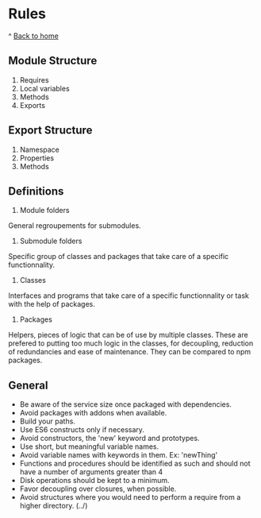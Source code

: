 # Rules

^ [Back to home](../README.md)


## Module Structure

1. Requires
1. Local variables
1. Methods
1. Exports


## Export Structure

1. Namespace
1. Properties
1. Methods


## Definitions

1. Module folders

  General regroupements for submodules.

1. Submodule folders

  Specific group of classes and packages that take care of 
  a specific functionnality.

1. Classes

  Interfaces and programs that take care of a specific
  functionnality or task with the help of packages.

1. Packages

  Helpers, pieces of logic that can be of use by multiple
  classes. These are prefered to putting too much logic in
  the classes, for decoupling, reduction of redundancies and 
  ease of maintenance. They can be compared to npm packages.


## General

- Be aware of the service size once packaged with dependencies. 
- Avoid packages with addons when available.
- Build your paths.
- Use ES6 constructs only if necessary.
- Avoid constructors, the 'new' keyword and prototypes.
- Use short, but meaningful variable names.
- Avoid variable names with keywords in them. Ex: 'newThing'
- Functions and procedures should be identified as such
  and should not have a number of arguments greater than 4
- Disk operations should be kept to a minimum.
- Favor decoupling over closures, when possible.
- Avoid structures where you would need to perform a require
  from a higher directory. (../)
